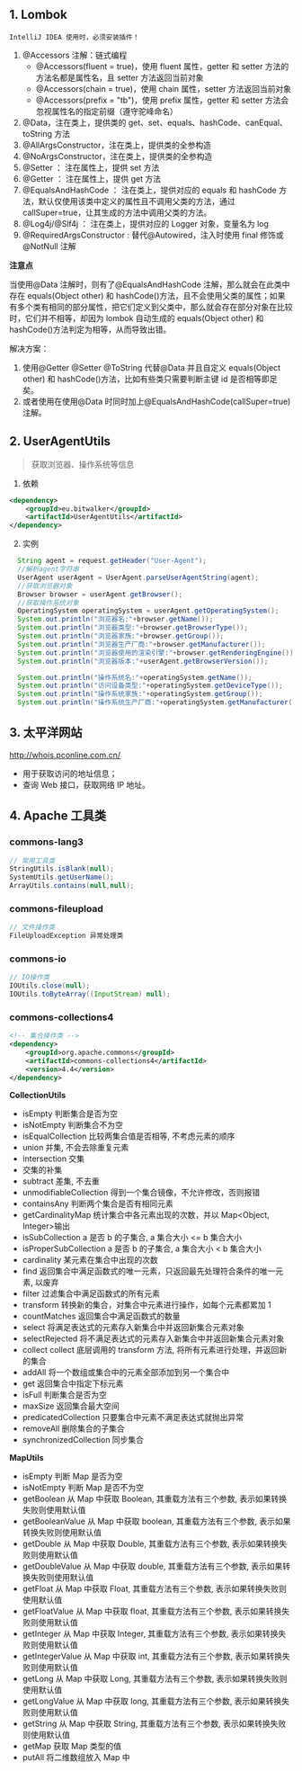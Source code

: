 ## 1. Lombok

`IntelliJ IDEA 使用时，必须安装插件！`

1.  @Accessors 注解：链式编程
    - @Accessors(fluent = true)，使用 fluent 属性，getter 和 setter 方法的方法名都是属性名，且 setter 方法返回当前对象
    - @Accessors(chain = true)，使用 chain 属性，setter 方法返回当前对象
    - @Accessors(prefix = "tb")，使用 prefix 属性，getter 和 setter 方法会忽视属性名的指定前缀（遵守驼峰命名）
2.  @Data，注在类上，提供类的 get、set、equals、hashCode、canEqual、toString 方法
3.  @AllArgsConstructor，注在类上，提供类的全参构造
4.  @NoArgsConstructor，注在类上，提供类的全参构造
5.  @Setter ： 注在属性上，提供 set 方法
6.  @Getter ： 注在属性上，提供 get 方法
7.  @EqualsAndHashCode ： 注在类上，提供对应的 equals 和 hashCode 方法，默认仅使用该类中定义的属性且不调用父类的方法，通过 callSuper=true，让其生成的方法中调用父类的方法。
8.  @Log4j/@Slf4j ： 注在类上，提供对应的 Logger 对象，变量名为 log
9.  @RequiredArgsConstructor : 替代@Autowired，注入时使用 final 修饰或@NotNull 注解

**注意点**

当使用@Data 注解时，则有了@EqualsAndHashCode 注解，那么就会在此类中存在 equals(Object other) 和 hashCode()方法，且不会使用父类的属性；如果有多个类有相同的部分属性，把它们定义到父类中，那么就会存在部分对象在比较时，它们并不相等，却因为 lombok 自动生成的 equals(Object other) 和 hashCode()方法判定为相等，从而导致出错。

解决方案：

1.  使用@Getter @Setter @ToString 代替@Data 并且自定义 equals(Object other) 和 hashCode()方法，比如有些类只需要判断主键 id 是否相等即足矣。
2.  或者使用在使用@Data 时同时加上@EqualsAndHashCode(callSuper=true)注解。

## 2. UserAgentUtils

> 获取浏览器、操作系统等信息

1. 依赖

```xml
<dependency>
    <groupId>eu.bitwalker</groupId>
    <artifactId>UserAgentUtils</artifactId>
</dependency>
```

2. 实例

```java
  String agent = request.getHeader("User-Agent");
  //解析agent字符串
  UserAgent userAgent = UserAgent.parseUserAgentString(agent);
  //获取浏览器对象
  Browser browser = userAgent.getBrowser();
  //获取操作系统对象
  OperatingSystem operatingSystem = userAgent.getOperatingSystem();
  System.out.println("浏览器名:"+browser.getName());
  System.out.println("浏览器类型:"+browser.getBrowserType());
  System.out.println("浏览器家族:"+browser.getGroup());
  System.out.println("浏览器生产厂商:"+browser.getManufacturer());
  System.out.println("浏览器使用的渲染引擎:"+browser.getRenderingEngine());
  System.out.println("浏览器版本:"+userAgent.getBrowserVersion());

  System.out.println("操作系统名:"+operatingSystem.getName());
  System.out.println("访问设备类型:"+operatingSystem.getDeviceType());
  System.out.println("操作系统家族:"+operatingSystem.getGroup());
  System.out.println("操作系统生产厂商:"+operatingSystem.getManufacturer());
```

## 3. 太平洋网站

http://whois.pconline.com.cn/

- 用于获取访问的地址信息；
- 查询 Web 接口，获取网络 IP 地址。

## 4. Apache 工具类

### commons-lang3

```java
// 常用工具类
StringUtils.isBlank(null);
SystemUtils.getUserName();
ArrayUtils.contains(null,null);
```

### commons-fileupload

```java
// 文件操作类
FileUploadException 异常处理类
```

### commons-io

```java
// IO操作类
IOUtils.close(null);
IOUtils.toByteArray((InputStream) null);
```

### commons-collections4

```xml
<!-- 集合操作类 -->
<dependency>
    <groupId>org.apache.commons</groupId>
    <artifactId>commons-collections4</artifactId>
    <version>4.4</version>
</dependency>
```

**CollectionUtils**

- isEmpty 判断集合是否为空
- isNotEmpty 判断集合不为空
- isEqualCollection 比较两集合值是否相等, 不考虑元素的顺序
- union 并集, 不会去除重复元素
- intersection 交集
- 交集的补集
- subtract 差集, 不去重
- unmodifiableCollection 得到一个集合镜像，不允许修改，否则报错
- containsAny 判断两个集合是否有相同元素
- getCardinalityMap 统计集合中各元素出现的次数，并以 Map<Object, Integer>输出
- isSubCollection a 是否 b 的子集合, a 集合大小 <= b 集合大小
- isProperSubCollection a 是否 b 的子集合, a 集合大小 < b 集合大小
- cardinality 某元素在集合中出现的次数
- find 返回集合中满足函数式的唯一元素，只返回最先处理符合条件的唯一元素, 以废弃
- filter 过滤集合中满足函数式的所有元素
- transform 转换新的集合，对集合中元素进行操作，如每个元素都累加 1
- countMatches 返回集合中满足函数式的数量
- select 将满足表达式的元素存入新集合中并返回新集合元素对象
- selectRejected 将不满足表达式的元素存入新集合中并返回新集合元素对象
- collect collect 底层调用的 transform 方法, 将所有元素进行处理，并返回新的集合
- addAll 将一个数组或集合中的元素全部添加到另一个集合中
- get 返回集合中指定下标元素
- isFull 判断集合是否为空
- maxSize 返回集合最大空间
- predicatedCollection 只要集合中元素不满足表达式就抛出异常
- removeAll 删除集合的子集合
- synchronizedCollection 同步集合

**MapUtils**

- isEmpty 判断 Map 是否为空
- isNotEmpty 判断 Map 是否不为空
- getBoolean 从 Map 中获取 Boolean, 其重载方法有三个参数, 表示如果转换失败则使用默认值
- getBooleanValue 从 Map 中获取 boolean, 其重载方法有三个参数, 表示如果转换失败则使用默认值
- getDouble 从 Map 中获取 Double, 其重载方法有三个参数, 表示如果转换失败则使用默认值
- getDoubleValue 从 Map 中获取 double, 其重载方法有三个参数, 表示如果转换失败则使用默认值
- getFloat 从 Map 中获取 Float, 其重载方法有三个参数, 表示如果转换失败则使用默认值
- getFloatValue 从 Map 中获取 float, 其重载方法有三个参数, 表示如果转换失败则使用默认值
- getInteger 从 Map 中获取 Integer, 其重载方法有三个参数, 表示如果转换失败则使用默认值
- getIntegerValue 从 Map 中获取 int, 其重载方法有三个参数, 表示如果转换失败则使用默认值
- getLong 从 Map 中获取 Long, 其重载方法有三个参数, 表示如果转换失败则使用默认值
- getLongValue 从 Map 中获取 long, 其重载方法有三个参数, 表示如果转换失败则使用默认值
- getString 从 Map 中获取 String, 其重载方法有三个参数, 表示如果转换失败则使用默认值
- getMap 获取 Map 类型的值
- putAll 将二维数组放入 Map 中

